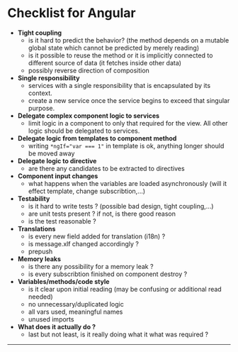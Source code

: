 # Checklist for Angular

* **Tight coupling**
    * is it hard to predict the behavior? (the method depends on a mutable global state which cannot be predicted by merely reading)
    * is it possible to reuse the method or it is implicitly connected to different source of data (it fetches inside other data)
    * possibly reverse direction of composition
* **Single responsibility**
    * services with a single responsibility that is encapsulated by its context.
    * create a new service once the service begins to exceed that singular purpose.
* **Delegate complex component logic to services**
    * limit logic in a component to only that required for the view. All other logic should be delegated to services.
* **Delegate logic from templates to component method**
    * writing `*ngIf="var === 1"` in template is ok, anything longer should be moved away
* **Delegate logic to directive**
    * are there any candidates to be extracted to directives
* **Component input changes**
    * what happens when the variables are loaded asynchronously (will it effect template, change subscribtion,...)
* **Testability**
    * is it hard to write tests ? (possible bad design, tight coupling,...)
    * are unit tests present ? if not, is there good reason
    * is the test reasonable ?
* **Translations**
   * is every new field added for translation (i18n) ?
   * is message.xlf changed accordingly ?
   * prepush
* **Memory leaks**
   * is there any possibility for a memory leak ?
   * is every subscribtion finished on component destroy ?
* **Variables/methods/code style**
    * is it clear upon initial reading (may be confusing or additional read needed)
    * no unnecessary/duplicated logic
    * all vars used, meaningful names
    * unused imports
* **What does it actually do ?**
    * last but not least, is it really doing what it what was required ?

***
